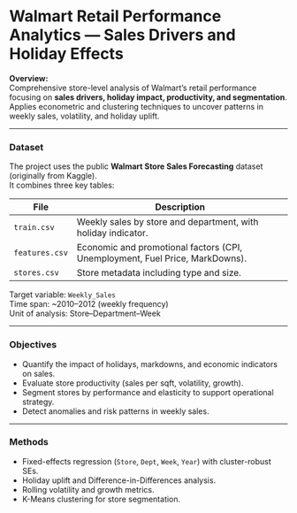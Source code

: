 # Walmart Retail Performance Analytics — Sales Drivers and Holiday Effects

**Overview:**  
Comprehensive store-level analysis of Walmart’s retail performance focusing on **sales drivers, holiday impact, productivity, and segmentation**.  
Applies econometric and clustering techniques to uncover patterns in weekly sales, volatility, and holiday uplift.

---

### **Dataset**
The project uses the public **Walmart Store Sales Forecasting** dataset (originally from Kaggle).  
It combines three key tables:

| File | Description |
|------|--------------|
| `train.csv` | Weekly sales by store and department, with holiday indicator. |
| `features.csv` | Economic and promotional factors (CPI, Unemployment, Fuel Price, MarkDowns). |
| `stores.csv` | Store metadata including type and size. |

Target variable: `Weekly_Sales`  
Time span: ~2010–2012 (weekly frequency)  
Unit of analysis: Store–Department–Week

---

###  **Objectives**
- Quantify the impact of holidays, markdowns, and economic indicators on sales.  
- Evaluate store productivity (sales per sqft, volatility, growth).  
- Segment stores by performance and elasticity to support operational strategy.  
- Detect anomalies and risk patterns in weekly sales.

---
###  **Methods**
- Fixed-effects regression (`Store`, `Dept`, `Week`, `Year`) with cluster-robust SEs.  
- Holiday uplift and Difference-in-Differences analysis.  
- Rolling volatility and growth metrics.  
- K-Means clustering for store segmentation.


